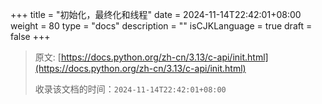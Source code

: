 +++
title = "初始化，最终化和线程"
date = 2024-11-14T22:42:01+08:00
weight = 80
type = "docs"
description = ""
isCJKLanguage = true
draft = false
+++

> 原文: [https://docs.python.org/zh-cn/3.13/c-api/init.html](https://docs.python.org/zh-cn/3.13/c-api/init.html)
>
> 收录该文档的时间：`2024-11-14T22:42:01+08:00`
